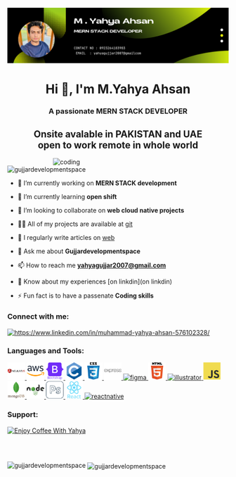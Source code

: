 ![logo](https://github.com/gujjardevelopmentspace/gujjardevelopmentspace/blob/main/Black%20Yellow%20Modern%20Programmer%20LinkedIn%20Banner.png?raw=true)
<h1 align="center">Hi 👋, I'm M.Yahya Ahsan</h1>
<h3 align="center">A passionate MERN STACK DEVELOPER </h3>
<h2 align="center">Onsite avalable in PAKISTAN and UAE <br> open to work remote in whole world </h2>  
<img align="right" alt="coding" width="400" src="https://user-images.githubusercontent.com/55389276/140866485-8fb1c876-9a8f-4d6a-98dc-08c4981eaf70.gif"

<p align="left"> <img src="https://komarev.com/ghpvc/?username=gujjardevelopmentspace&label=Profile%20views&color=0e75b6&style=flat" alt="gujjardevelopmentspace" /> </p>



- 🔭 I’m currently working on **MERN STACK development**

- 🌱 I’m currently learning **open shift**

- 👯 I’m looking to collaborate on **web cloud native projects**

- 👨‍💻 All of my projects are available  at [git](git)

- 📝 I regularly write articles on [web](web)

- 💬 Ask me about **Gujjardevelopmentspace**

- 📫 How to reach me **yahyagujjar2007@gmail.com**

- 📄 Know about my experiences [on linkdin](on linkdin)

- ⚡ Fun fact is to have a passenate **Coding skills**

<h3 align="left">Connect with me:</h3>
<p align="left">
<a href="https://www.linkedin.com/in/muhammad-yahya-ahsan-576102328/" target="blank"><img align="center" src="https://raw.githubusercontent.com/rahuldkjain/github-profile-readme-generator/master/src/images/icons/Social/linked-in-alt.svg" alt="https://www.linkedin.com/in/muhammad-yahya-ahsan-576102328/" height="30" width="40" /></a>
</p>

<h3 align="left">Languages and Tools:</h3>
<p align="left"> <a href="https://angular.io" target="_blank" rel="noreferrer"> <img src="https://raw.githubusercontent.com/devicons/devicon/master/icons/angularjs/angularjs-original-wordmark.svg" alt="angularjs" width="40" height="40"/> </a> <a href="https://aws.amazon.com" target="_blank" rel="noreferrer"> <img src="https://raw.githubusercontent.com/devicons/devicon/master/icons/amazonwebservices/amazonwebservices-original-wordmark.svg" alt="aws" width="40" height="40"/> </a> <a href="https://getbootstrap.com" target="_blank" rel="noreferrer"> <img src="https://raw.githubusercontent.com/devicons/devicon/master/icons/bootstrap/bootstrap-plain-wordmark.svg" alt="bootstrap" width="40" height="40"/> </a> <a href="https://www.cprogramming.com/" target="_blank" rel="noreferrer"> <img src="https://raw.githubusercontent.com/devicons/devicon/master/icons/c/c-original.svg" alt="c" width="40" height="40"/> </a> <a href="https://www.w3schools.com/css/" target="_blank" rel="noreferrer"> <img src="https://raw.githubusercontent.com/devicons/devicon/master/icons/css3/css3-original-wordmark.svg" alt="css3" width="40" height="40"/> </a> <a href="https://expressjs.com" target="_blank" rel="noreferrer"> <img src="https://raw.githubusercontent.com/devicons/devicon/master/icons/express/express-original-wordmark.svg" alt="express" width="40" height="40"/> </a> <a href="https://www.figma.com/" target="_blank" rel="noreferrer"> <img src="https://www.vectorlogo.zone/logos/figma/figma-icon.svg" alt="figma" width="40" height="40"/> </a> <a href="https://www.w3.org/html/" target="_blank" rel="noreferrer"> <img src="https://raw.githubusercontent.com/devicons/devicon/master/icons/html5/html5-original-wordmark.svg" alt="html5" width="40" height="40"/> </a> <a href="https://www.adobe.com/in/products/illustrator.html" target="_blank" rel="noreferrer"> <img src="https://www.vectorlogo.zone/logos/adobe_illustrator/adobe_illustrator-icon.svg" alt="illustrator" width="40" height="40"/> </a> <a href="https://developer.mozilla.org/en-US/docs/Web/JavaScript" target="_blank" rel="noreferrer"> <img src="https://raw.githubusercontent.com/devicons/devicon/master/icons/javascript/javascript-original.svg" alt="javascript" width="40" height="40"/> </a> <a href="https://www.mongodb.com/" target="_blank" rel="noreferrer"> <img src="https://raw.githubusercontent.com/devicons/devicon/master/icons/mongodb/mongodb-original-wordmark.svg" alt="mongodb" width="40" height="40"/> </a> <a href="https://nodejs.org" target="_blank" rel="noreferrer"> <img src="https://raw.githubusercontent.com/devicons/devicon/master/icons/nodejs/nodejs-original-wordmark.svg" alt="nodejs" width="40" height="40"/> </a> <a href="https://www.photoshop.com/en" target="_blank" rel="noreferrer"> <img src="https://raw.githubusercontent.com/devicons/devicon/master/icons/photoshop/photoshop-line.svg" alt="photoshop" width="40" height="40"/> </a> <a href="https://reactjs.org/" target="_blank" rel="noreferrer"> <img src="https://raw.githubusercontent.com/devicons/devicon/master/icons/react/react-original-wordmark.svg" alt="react" width="40" height="40"/> </a> <a href="https://reactnative.dev/" target="_blank" rel="noreferrer"> <img src="https://reactnative.dev/img/header_logo.svg" alt="reactnative" width="40" height="40"/> </a> </p>

<h3 align="left">Support:</h3>
<p><a href="https://www.buymeacoffee.com/Enjoy Coffee With Yahya"> <img align="center" src="https://cdn.buymeacoffee.com/buttons/v2/default-yellow.png" height="50" width="210" alt="Enjoy Coffee With Yahya" /></a></p><br><br>

<p><img align="left" src="https://github-readme-stats.vercel.app/api/top-langs?username=gujjardevelopmentspace&show_icons=true&locale=en&layout=compact" alt="gujjardevelopmentspace" /></p>

<p>&nbsp;<img align="center" src="https://github-readme-stats.vercel.app/api?username=gujjardevelopmentspace&show_icons=true&locale=en" alt="gujjardevelopmentspace" /></p>
